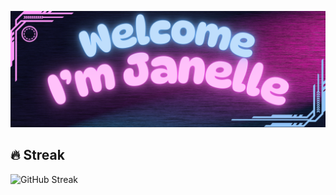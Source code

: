![My Banner](https://github.com/ArelleNox/ArelleNox/blob/main/banner2.png?raw=true)

## 🔥 Streak  
![GitHub Streak](https://streak-stats.demolab.com/?user=ArelleNox&theme=tokyonight)  
